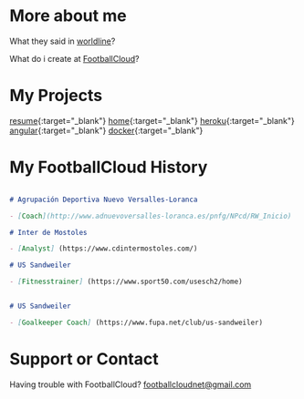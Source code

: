 # More about me

What they said in [worldline](https://worldline.com/en/home/blog/2019/april/meet-the-women-and-men-of-worldline-pedro-garcia-fernandez.html)?

What do i create at [FootballCloud](https://footballcloud.net)?

# My Projects

[resume](https://peris.dev/resume/){:target="_blank"}
[home](https://peris.dev/home/){:target="_blank"}
[heroku](https://peris.dev/heroku/){:target="_blank"}
[angular](https://peris.dev/angular/){:target="_blank"}
[docker](https://cloud.docker.com/u/perisperis/repository/docker/perisperis/postgres-ar){:target="_blank"}

# My FootballCloud History

```markdown

# Agrupación Deportiva Nuevo Versalles-Loranca

- [Coach](http://www.adnuevoversalles-loranca.es/pnfg/NPcd/RW_Inicio)

# Inter de Mostoles

- [Analyst] (https://www.cdintermostoles.com/)

# US Sandweiler

- [Fitnesstrainer] (https://www.sport50.com/usesch2/home)


# US Sandweiler

- [Goalkeeper Coach] (https://www.fupa.net/club/us-sandweiler)

```

# Support or Contact

Having trouble with FootballCloud? <footballcloudnet@gmail.com>
